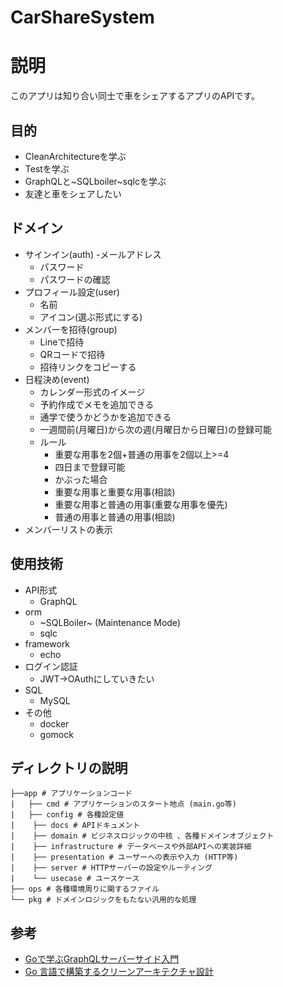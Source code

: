 # CarShareSystem

# 説明
このアプリは知り合い同士で車をシェアするアプリのAPIです。

## 目的
- CleanArchitectureを学ぶ
- Testを学ぶ
- GraphQLと~SQLboiler~sqlcを学ぶ
- 友達と車をシェアしたい

## ドメイン
- サインイン(auth)
    -メールアドレス
    - パスワード
    - パスワードの確認
- プロフィール設定(user)
    - 名前
    - アイコン(選ぶ形式にする)
- メンバーを招待(group)
    - Lineで招待
    - QRコードで招待
    - 招待リンクをコピーする
- 日程決め(event)
    - カレンダー形式のイメージ
    - 予約作成でメモを追加できる
    - 通学で使うかどうかを追加できる
    - 一週間前(月曜日)から次の週(月曜日から日曜日)の登録可能
    - ルール
        - 重要な用事を2個+普通の用事を2個以上>=4
        - 四日まで登録可能
        - かぶった場合
        - 重要な用事と重要な用事(相談)
        - 重要な用事と普通の用事(重要な用事を優先)
        - 普通の用事と普通の用事(相談)
- メンバーリストの表示


## 使用技術
- API形式
    - GraphQL
- orm
    - ~SQLBoiler~ (Maintenance Mode)
    - sqlc
- framework
    - echo
- ログイン認証
    - JWT->OAuthにしていきたい
- SQL
    - MySQL
- その他
    - docker
    - gomock

## ディレクトリの説明

```
├──app # アプリケーションコード
|   ├── cmd # アプリケーションのスタート地点 (main.go等)
|   ├── config # 各種設定値
|    ├── docs # APIドキュメント
|    ├── domain # ビジネスロジックの中核 、各種ドメインオブジェクト
|    ├── infrastructure # データベースや外部APIへの実装詳細
|    ├── presentation # ユーザーへの表⽰や⼊⼒ (HTTP等)
|    ├── server # HTTPサーバーの設定やルーティング
|    └── usecase # ユースケース
├── ops # 各種環境周りに関するファイル
└── pkg # ドメインロジックをもたない汎⽤的な処理
```

## 参考

- [Goで学ぶGraphQLサーバーサイド入門](https://zenn.dev/hsaki/books/golang-graphql)
- [Go ⾔語で構築するクリーンアーキテクチャ設計](https://techbookfest.org/product/9a3U54LBdKDE30ewPS6Ugn?productVariantID=itEzQN5gKZX8gXMmLTEXAB)